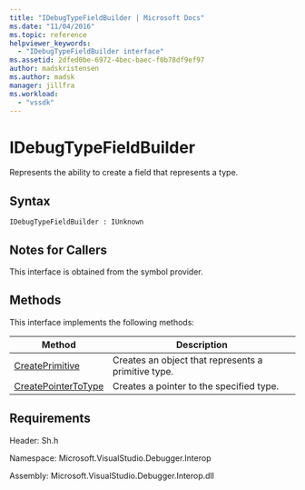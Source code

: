 ```yaml
---
title: "IDebugTypeFieldBuilder | Microsoft Docs"
ms.date: "11/04/2016"
ms.topic: reference
helpviewer_keywords:
  - "IDebugTypeFieldBuilder interface"
ms.assetid: 2dfed0be-6972-4bec-baec-f0b78df9ef97
author: madskristensen
ms.author: madsk
manager: jillfra
ms.workload:
  - "vssdk"
---
```

# IDebugTypeFieldBuilder
Represents the ability to create a field that represents a type.

## Syntax

```
IDebugTypeFieldBuilder : IUnknown
```

## Notes for Callers
 This interface is obtained from the symbol provider.

## Methods
 This interface implements the following methods:

|Method|Description|
|------------|-----------------|
|[CreatePrimitive](../../../extensibility/debugger/reference/idebugtypefieldbuilder-createprimitive.md)|Creates an object that represents a primitive type.|
|[CreatePointerToType](../../../extensibility/debugger/reference/idebugtypefieldbuilder-createpointertotype.md)|Creates a pointer to the specified type.|

## Requirements
 Header: Sh.h

 Namespace: Microsoft.VisualStudio.Debugger.Interop

 Assembly: Microsoft.VisualStudio.Debugger.Interop.dll